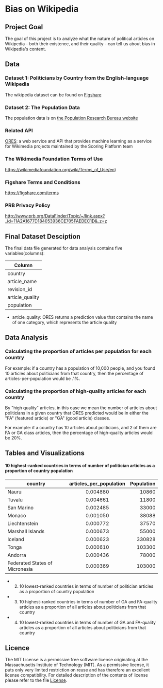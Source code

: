 # Bias on Wikipedia

## Project Goal

The goal of this project is to analyze what the nature of political articles on Wikipedia - both their existence, and their quality - can tell us about bias in Wikipedia's content.

## Data

### Dataset 1: Politicians by Country from the English-language Wikipedia

The wikipedia dataset can be found on [Figshare](https://figshare.com/articles/Untitled_Item/5513449)

### Dataset 2: The Population Data

The population data is on [the Population Research Bureau website](http://www.prb.org/DataFinder/Topic/Rankings.aspx?ind=14)

### Related API 

[ORES](https://www.mediawiki.org/wiki/ORES): a web service and API that provides machine learning as a service for Wikimedia projects maintained by the Scoring Platform team

### The Wikimedia Foundation Terms of Use

https://wikimediafoundation.org/wiki/Terms_of_Use/en)

### Figshare Terms and Conditions

https://figshare.com/terms

### PRB Privacy Policy

http://www.prb.org/DataFinder/Topic/~/link.aspx?_id=11A2A1677D184053936CE705FAEDEC1D&_z=z

## Final Dataset Desciption

The final data file generated for data analysis contains five variables(columns):

| Column          |
| --------------- |
| country         | 
| article_name    | 
| revision_id     | 
| article_quality |
| population      |

- article_quality: ORES returns a prediction value that contains the name of one category, which represents the article quality

## Data Analysis

### Calculating the proportion of articles per population for each country

For example:
if a country has a population of 10,000 people, and you found 10 articles about politicians from that country, then the percentage of articles-per-population would be .1%.

### Calculating the proportion of high-quality articles for each country

By "high quality" articles, in this case we mean the number of articles about politicians in a given country that ORES predicted would be in either the "FA" (featured article) or "GA" (good article) classes.

For example:
if a country has 10 articles about politicians, and 2 of them are FA or GA class articles, then the percentage of high-quality articles would be 20%.

## Tables and Visualizations

#### 10 highest-ranked countries in terms of number of politician articles as a proportion of country population

|             country	           | articles_per_population | Population  |
| ------------------------------ |:-----------------------:| -----------:|
| Nauru                          | 0.004880                | 10860       |
| Tuvalu                         | 0.004661                | 11800       |
| San Marino                     | 0.002485                | 33000       |
| Monaco                         | 0.001050                | 38088       |
| Liechtenstein                  | 0.000772                | 37570       |
| Marshall Islands               | 0.000673                | 55000       |
| Iceland                        | 0.000623                | 330828      |
| Tonga                          | 0.000610                | 103300      |
| Andorra                        | 0.000436                | 78000       |
| Federated States of Micronesia | 0.000369                | 103000      |


- 2. 10 lowest-ranked countries in terms of number of politician articles as a proportion of country population
- 3. 10 highest-ranked countries in terms of number of GA and FA-quality articles as a proportion of all articles about politicians from that country
- 4. 10 lowest-ranked countries in terms of number of GA and FA-quality articles as a proportion of all articles about politicians from that country




## Licence

The MIT License is a permissive free software license originating at the Massachusetts Institute of Technology (MIT). As a permissive license, it puts only very limited restriction on reuse and has therefore an excellent license compatibility. For detailed description of the contents of license please refer to the file [License](https://github.com/jingyany/data-512-a1/blob/master/LICENSE).
